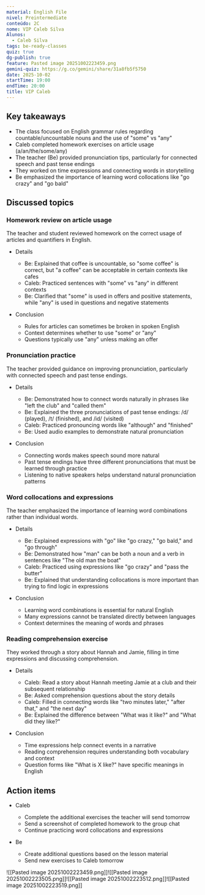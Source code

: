 ```yaml
---
material: English File
nivel: Preintermediate
conteúdo: 2C
nome: VIP Caleb Silva
Alunos:
  - Caleb Silva
tags: be-ready-classes
quiz: true
dg-publish: true
feature: Pasted image 20251002223459.png
gemini-quiz: https://g.co/gemini/share/31a8fb5f5750
date: 2025-10-02
startTime: 19:00
endTime: 20:00
title: VIP Caleb
---
```

## Key takeaways

- The class focused on English grammar rules regarding countable/uncountable nouns and the use of "some" vs "any"
- Caleb completed homework exercises on article usage (a/an/the/some/any)
- The teacher (Be) provided pronunciation tips, particularly for connected speech and past tense endings
- They worked on time expressions and connecting words in storytelling
- Be emphasized the importance of learning word collocations like "go crazy" and "go bald"

## Discussed topics

### Homework review on article usage

The teacher and student reviewed homework on the correct usage of articles and quantifiers in English.

- Details
    
    - Be: Explained that coffee is uncountable, so "some coffee" is correct, but "a coffee" can be acceptable in certain contexts like cafes
    - Caleb: Practiced sentences with "some" vs "any" in different contexts
    - Be: Clarified that "some" is used in offers and positive statements, while "any" is used in questions and negative statements
- Conclusion
    
    - Rules for articles can sometimes be broken in spoken English
    - Context determines whether to use "some" or "any"
    - Questions typically use "any" unless making an offer

### Pronunciation practice

The teacher provided guidance on improving pronunciation, particularly with connected speech and past tense endings.

- Details
    
    - Be: Demonstrated how to connect words naturally in phrases like "left the club" and "called them"
    - Be: Explained the three pronunciations of past tense endings: /d/ (played), /t/ (finished), and /id/ (visited)
    - Caleb: Practiced pronouncing words like "although" and "finished"
    - Be: Used audio examples to demonstrate natural pronunciation
- Conclusion
    
    - Connecting words makes speech sound more natural
    - Past tense endings have three different pronunciations that must be learned through practice
    - Listening to native speakers helps understand natural pronunciation patterns

### Word collocations and expressions

The teacher emphasized the importance of learning word combinations rather than individual words.

- Details
    
    - Be: Explained expressions with "go" like "go crazy," "go bald," and "go through"
    - Be: Demonstrated how "man" can be both a noun and a verb in sentences like "The old man the boat"
    - Caleb: Practiced using expressions like "go crazy" and "pass the butter"
    - Be: Explained that understanding collocations is more important than trying to find logic in expressions
- Conclusion
    
    - Learning word combinations is essential for natural English
    - Many expressions cannot be translated directly between languages
    - Context determines the meaning of words and phrases

### Reading comprehension exercise

They worked through a story about Hannah and Jamie, filling in time expressions and discussing comprehension.

- Details
    
    - Caleb: Read a story about Hannah meeting Jamie at a club and their subsequent relationship
    - Be: Asked comprehension questions about the story details
    - Caleb: Filled in connecting words like "two minutes later," "after that," and "the next day"
    - Be: Explained the difference between "What was it like?" and "What did they like?"
- Conclusion
    
    - Time expressions help connect events in a narrative
    - Reading comprehension requires understanding both vocabulary and context
    - Question forms like "What is X like?" have specific meanings in English

## Action items

- Caleb
    
    - Complete the additional exercises the teacher will send tomorrow
    - Send a screenshot of completed homework to the group chat
    - Continue practicing word collocations and expressions
- Be
    
    - Create additional questions based on the lesson material
    - Send new exercises to Caleb tomorrow

![[Pasted image 20251002223459.png]]![[Pasted image 20251002223505.png]]![[Pasted image 20251002223512.png]]![[Pasted image 20251002223519.png]]